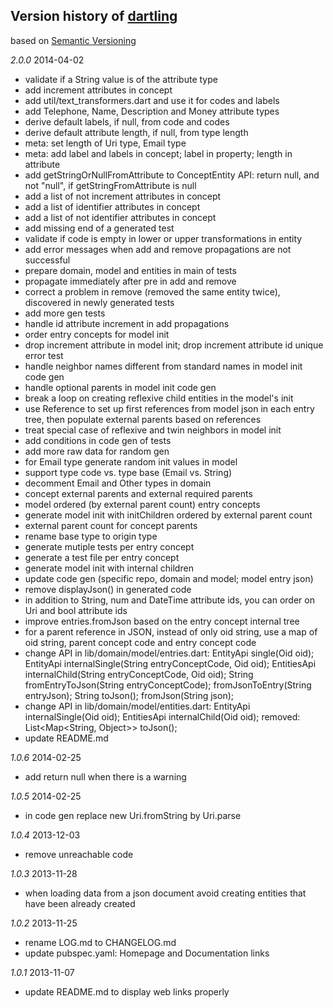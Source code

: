 ## Version history of [dartling](http://pub.dartlang.org/packages/dartling)

based on [Semantic Versioning](http://semver.org/)

*2.0.0* 2014-04-02

+ validate if a String value is of the attribute type 
+ add increment attributes in concept
+ add util/text_transformers.dart and use it for codes and labels
+ add Telephone, Name, Description and Money attribute types
+ derive default labels, if null, from code and codes
+ derive default attribute length, if null, from type length
+ meta: set length of Uri type, Email type
+ meta: add label and labels in concept; label in property; length in attribute
+ add getStringOrNullFromAttribute to ConceptEntity API:
  return null, and not "null", if getStringFromAttribute is null
+ add a list of not increment attributes in concept
+ add a list of identifier attributes in concept
+ add a list of not identifier attributes in concept
+ add missing end of a generated test
+ validate if code is empty in lower or upper transformations in entity
+ add error messages when add and remove propagations are not successful
+ prepare domain, model and entities in main of tests
+ propagate immediately after pre in add and remove
+ correct a problem in remove (removed the same entity twice), 
  discovered in newly generated tests
+ add more gen tests
+ handle id attribute increment in add propagations
+ order entry concepts for model init 
+ drop increment attribute in model init; 
  drop increment attribute id unique error test
+ handle neighbor names different from standard names in model init code gen
+ handle optional parents in model init code gen
+ break a loop on creating reflexive child entities in the model's init
+ use Reference to set up first references from model json in each entry tree, 
  then populate external parents based on references 
+ treat special case of reflexive and twin neighbors in model init 
+ add conditions in code gen of tests
+ add more raw data for random gen  
+ for Email type generate random init values in model
+ support type code vs. type base (Email vs. String)
+ decomment Email and Other types in domain
+ concept external parents and external required parents
+ model ordered (by external parent count) entry concepts
+ generate model init with initChildren ordered by external parent count
+ external parent count for concept parents
+ rename base type to origin type
+ generate mutiple tests per entry concept
+ generate a test file per entry concept
+ generate model init with internal children
+ update code gen (specific repo, domain and model; model entry json)
+ remove displayJson() in generated code
+ in addition to String, num and DateTime attribute ids,
  you can order on Uri and bool attribute ids
+ improve entries.fromJson based on the entry concept internal tree
+ for a parent reference in JSON, instead of only oid string,
  use a map of oid  string, parent concept code and entry concept code
+ change API in lib/domain/model/entries.dart:
  EntityApi single(Oid oid);
  EntityApi internalSingle(String entryConceptCode, Oid oid);
  EntitiesApi internalChild(String entryConceptCode, Oid oid);
  String fromEntryToJson(String entryConceptCode);
  fromJsonToEntry(String entryJson); 
  String toJson();
  fromJson(String json);
+ change API in lib/domain/model/entities.dart:
  EntityApi internalSingle(Oid oid);
  EntitiesApi internalChild(Oid oid);
  removed: List<Map<String, Object>> toJson();
+ update README.md

*1.0.6* 2014-02-25

+ add return null when there is a warning

*1.0.5* 2014-02-25

+ in code gen replace new Uri.fromString by Uri.parse

*1.0.4* 2013-12-03

+ remove unreachable code

*1.0.3* 2013-11-28

+ when loading data from a json document avoid creating entities that have been already created

*1.0.2* 2013-11-25

+ rename LOG.md to CHANGELOG.md
+ update pubspec.yaml: Homepage and Documentation links

*1.0.1* 2013-11-07

+ update README.md to display web links properly

